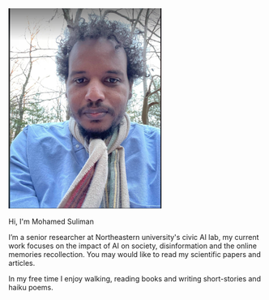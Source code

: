 <img src="assets/css/kambal.png" width="60%" height="60%">
 

Hi, I'm Mohamed Suliman
 
I’m a senior researcher at Northeastern university's civic AI lab, my current work focuses on the impact of AI on society, disinformation and the online memories recollection. You may would like to read my scientific papers and articles.


In my free time I enjoy walking, reading books and writing short-stories and haiku poems. 
 
 

 
 
 
